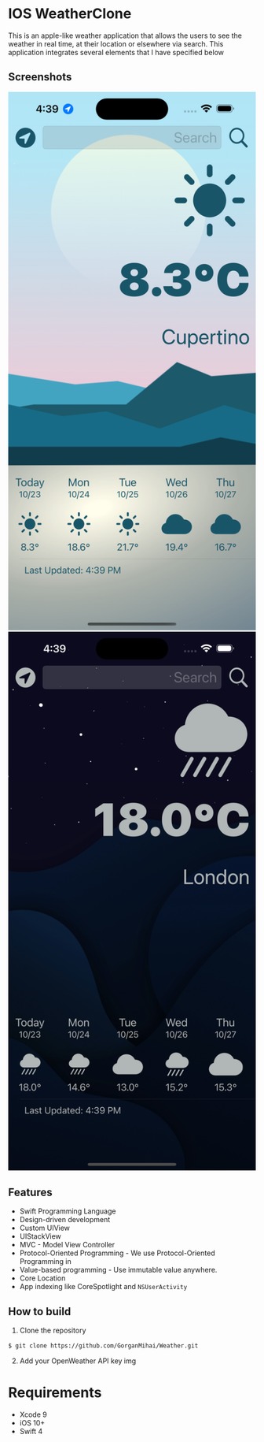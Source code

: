 IOS WeatherClone 
==========================
This is an apple-like weather application that allows the users to see the weather in real time, at their location or elsewhere via search. This application integrates several elements that I have specified below

## Screenshots
<img src="./Img/Day.png" width = 600 > <img src="./Img/Night.png" width = 600 >

## Features
* Swift Programming Language
* Design-driven development 
* Custom UIView
* UIStackView 
* MVC - Model View Controller
* Protocol-Oriented Programming - We use Protocol-Oriented Programming in 
* Value-based programming - Use immutable value anywhere.
* Core Location
* App indexing like CoreSpotlight and `NSUserActivity`


## How to build

1) Clone the repository

```bash
$ git clone https://github.com/GorganMihai/Weather.git
```

2) Add your OpenWeather API key
img


# Requirements

* Xcode 9
* iOS 10+
* Swift 4
